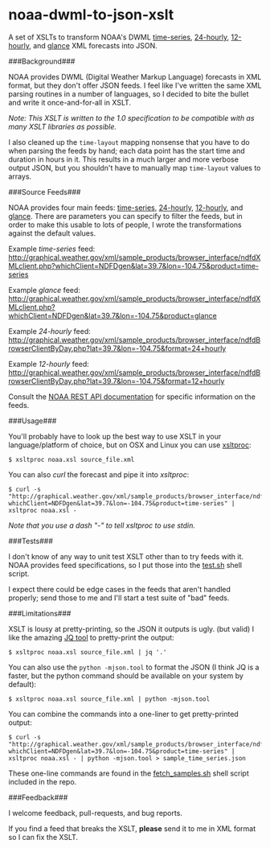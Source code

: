noaa-dwml-to-json-xslt
======================

A set of XSLTs to transform NOAA's DWML [time-series](http://graphical.weather.gov/xml/DWMLgen/schema/latest_DWML.txt), [24-hourly](http://graphical.weather.gov/xml/DWMLgen/schema/latest_DWMLByDay24hr.txt), [12-hourly](http://graphical.weather.gov/xml/DWMLgen/schema/latest_DWMLByDay12hr.txt), and [glance](http://graphical.weather.gov/xml/DWMLgen/schema/latest_DWML_glance.txt) XML forecasts into JSON.

###Background###

NOAA provides DWML (Digital Weather Markup Language) forecasts in XML format, but they don't offer JSON feeds. I feel like I've written the same XML parsing routines in a number of languages, so I decided to bite the bullet and write it once-and-for-all in XSLT. 

*Note: This XSLT is written to the 1.0 specification to be compatible with as many XSLT libraries as possible.*

I also cleaned up the `time-layout` mapping nonsense that you have to do when parsing the feeds by hand; each data point has the start time and duration in hours in it. This results in a much larger and more verbose output JSON, but you shouldn't have to manually map `time-layout` values to arrays.

###Source Feeds###

NOAA provides four main feeds: [time-series](http://graphical.weather.gov/xml/DWMLgen/schema/latest_DWML.txt), [24-hourly](http://graphical.weather.gov/xml/DWMLgen/schema/latest_DWMLByDay24hr.txt), [12-hourly](http://graphical.weather.gov/xml/DWMLgen/schema/latest_DWMLByDay12hr.txt), and [glance](http://graphical.weather.gov/xml/DWMLgen/schema/latest_DWML_glance.txt). There are parameters you can specify to filter the feeds, but in order to make this usable to lots of people, I wrote the transformations against the default values.

Example *time-series* feed:
http://graphical.weather.gov/xml/sample_products/browser_interface/ndfdXMLclient.php?whichClient=NDFDgen&lat=39.7&lon=-104.75&product=time-series

Example *glance* feed:
http://graphical.weather.gov/xml/sample_products/browser_interface/ndfdXMLclient.php?whichClient=NDFDgen&lat=39.7&lon=-104.75&product=glance

Example *24-hourly* feed:
http://graphical.weather.gov/xml/sample_products/browser_interface/ndfdBrowserClientByDay.php?lat=39.7&lon=-104.75&format=24+hourly

Example *12-hourly* feed:
http://graphical.weather.gov/xml/sample_products/browser_interface/ndfdBrowserClientByDay.php?lat=39.7&lon=-104.75&format=12+hourly

Consult the [NOAA REST API documentation](http://graphical.weather.gov/xml/rest.php) for specific information on the feeds.

###Usage###

You'll probably have to look up the best way to use XSLT in your language/platform of choice, but on OSX and Linux you can use [xsltproc](http://xmlsoft.org/XSLT/xsltproc2.html):

    $ xsltproc noaa.xsl source_file.xml

You can also *curl* the forecast and pipe it into *xsltproc*:

    $ curl -s "http://graphical.weather.gov/xml/sample_products/browser_interface/ndfdXMLclient.php?whichClient=NDFDgen&lat=39.7&lon=-104.75&product=time-series" | xsltproc noaa.xsl -

*Note that you use a dash "-" to tell xsltproc to use stdin.*

###Tests###

I don't know of any way to unit test XSLT other than to try feeds with it. NOAA provides feed specifications, so I put those into the [test.sh](../master/test.sh) shell script.

I expect there could be edge cases in the feeds that aren't handled properly; send those to me and I'll start a test suite of "bad" feeds.

###Limitations###

XSLT is lousy at pretty-printing, so the JSON it outputs is ugly. (but valid) I like the amazing [JQ tool](https://github.com/stedolan/jq) to pretty-print the output:

    $ xsltproc noaa.xsl source_file.xml | jq '.'

You can also use the `python -mjson.tool` to format the JSON (I think JQ is a faster, but the python command should be available on your system by default):

    $ xsltproc noaa.xsl source_file.xml | python -mjson.tool

You can combine the commands into a one-liner to get pretty-printed output:

    $ curl -s "http://graphical.weather.gov/xml/sample_products/browser_interface/ndfdXMLclient.php?whichClient=NDFDgen&lat=39.7&lon=-104.75&product=time-series" | xsltproc noaa.xsl - | python -mjson.tool > sample_time_series.json

These one-line commands are found in the [fetch_samples.sh](../master/fetch_samples.sh) shell script included in the repo.

###Feedback###

I welcome feedback, pull-requests, and bug reports.

If you find a feed that breaks the XSLT, **please** send it to me in XML format so I can fix the XSLT.

